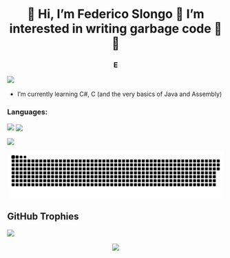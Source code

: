 <h1 align="center">👋 Hi, I’m Federico Slongo 💖 I’m interested in writing garbage code 💖 🌱 </h1>
<h3 align="center">E</h3>

<p align="left"> <img src="https://komarev.com/ghpvc/?username=FedericoSlongo&label=Profile%20views&color=0e75b6&style=flat"/> </p>

- I’m currently learning C#, C (and the very basics of Java and Assembly)

<h3 align="left">Languages:</h3>

<p><img align="left" src="https://github-readme-stats.vercel.app/api/top-langs?username=FedericoSlongo&show_icons=true&locale=en&layout=compact"/></p>

<p>&nbsp;<img align="center" src="https://github-readme-stats.vercel.app/api?username=FedericoSlongo&show_icons=true&locale=en"/></p>

<p><img align="center" src="https://github-readme-streak-stats.herokuapp.com/?user=FedericoSlongo&"/></p>

<p><img align="center" src="https://raw.githubusercontent.com/FedericoSlongo/FedericoSlongo/output/github-contribution-grid-snake.svg" alt="snake" /></p>

## GitHub Trophies
![](https://github-profile-trophy.vercel.app/?username=federicoslongo&theme=discord&no-frame=false&no-bg=true&margin-w=4)
<p align = "center">
<img src = "./didnt-ask-ratio.gif">
  </p>
